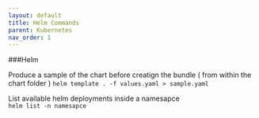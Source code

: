 ```yaml
---
layout: default
title: Helm Commands
parent: Kubernetes
nav_order: 1
---
```

###Helm  

Produce a sample of the chart before creatign the bundle ( from within the chart folder )
```helm template . -f values.yaml > sample.yaml```

List available helm deployments inside a namesapce  
```helm list -n namesapce```